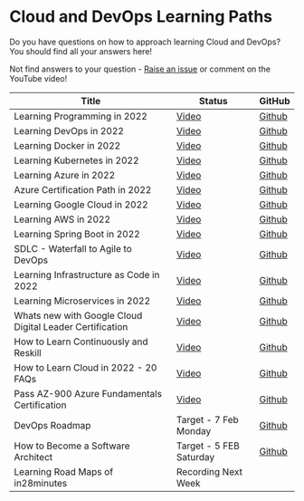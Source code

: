 # Cloud and DevOps Learning Paths

Do you have questions on how to approach learning Cloud and DevOps? You should find all your answers here!

Not find answers to your question - [Raise an issue](https://github.com/in28minutes/learning-paths-cloud-and-devops/issues) or comment on the YouTube video!

| Title  | Status |  GitHub|
| ------------- | ------------- | ------------- |
| Learning Programming in 2022  | [Video](https://www.youtube.com/watch?v=iR-_id4BN1k) | [Github](https://github.com/in28minutes/learning-paths-cloud-and-devops/blob/main/programming/learn-programming.md)|
| Learning DevOps in 2022  | [Video](https://youtu.be/OrJ7_3kkYT8) | [Github](https://github.com/in28minutes/learning-paths-cloud-and-devops/blob/main/devops/learning-devops.md)|
| Learning Docker in 2022 | [Video](https://youtu.be/cJriFzEo1i8) |  [Github](https://github.com/in28minutes/learning-paths-cloud-and-devops/blob/main/devops/learning-docker.md)|
| Learning Kubernetes in 2022 | [Video](https://youtu.be/6h3ka_qHCrk) |  [Github](https://github.com/in28minutes/learning-paths-cloud-and-devops/blob/main/devops/learning-kubernetes.md)|
| Learning Azure in 2022 | [Video](https://youtu.be/c7SJCg87Ywo) |  [Github](https://github.com/in28minutes/learning-paths-cloud-and-devops/blob/main/azure/learning-azure.md)|
| Azure Certification Path in 2022 | [Video](https://youtu.be/n8c3FWkr8jA) |  [Github](https://github.com/in28minutes/learning-paths-cloud-and-devops/blob/main/azure/azure-certifications-path.md)|
|Learning Google Cloud in 2022 | [Video](https://youtu.be/CPzoyGCAGYs)|  [Github](https://github.com/in28minutes/learning-paths-cloud-and-devops/blob/main/google-cloud/learning-google-cloud.md)|
|Learning AWS in 2022| [Video](https://youtu.be/rq8qvAs27rg) |  [Github](https://github.com/in28minutes/learning-paths-cloud-and-devops/blob/main/aws/learning-aws.md)|
|Learning Spring Boot in 2022| [Video](https://youtu.be/YNEUMmtO_6k) |[Github](https://github.com/in28minutes/learning-paths-cloud-and-devops/blob/main/spring-boot/learning-spring-boot.md)|
|SDLC - Waterfall to Agile to DevOps | [Video](https://youtu.be/hnk006-Vw9g) |[Github](https://github.com/in28minutes/learning-paths-cloud-and-devops/blob/main/sdlc-agile.md)|
|Learning Infrastructure as Code in 2022|[Video](https://youtu.be/d_FFwManbuU)|[Github](https://github.com/in28minutes/learning-paths-cloud-and-devops/blob/main/devops/learning-infrastructure-as-code.md)|
|Learning Microservices in 2022|[Video](https://youtu.be/6f6zHWgM4WE)|[Github](https://github.com/in28minutes/learning-paths-cloud-and-devops/blob/main/architectures/learning-microservices.md)|
|Whats new with Google Cloud Digital Leader Certification|[Video](https://youtu.be/I0JGpyBk_7w)|[Github](https://github.com/in28minutes/learning-paths-cloud-and-devops/blob/main/google-cloud/whats-new-cloud-digital-leader.md)|
|How to Learn Continuously and Reskill|[Video](https://youtu.be/DvkMj1ArOKY)|[Github](https://github.com/in28minutes/learning-paths-cloud-and-devops/blob/main/general/how-to-continuously-learn.md)|
|How to Learn Cloud in 2022 - 20 FAQs |[Video](https://youtu.be/WSjaBnOWQ40)|[Github](https://github.com/in28minutes/learning-paths-cloud-and-devops/blob/main/general/learning-cloud-faqs.md)|
|Pass AZ-900 Azure Fundamentals Certification|[Video](https://youtu.be/yFJjQMjP2eI)|[Github](https://github.com/in28minutes/learning-paths-cloud-and-devops/blob/main/azure/AZ-900.md)|
|DevOps Roadmap|Target - 7 Feb Monday|[Github](https://github.com/in28minutes/learning-paths-cloud-and-devops/blob/main/devops/devops-roadmap.md)|
|How to Become a Software Architect|Target - 5 FEB Saturday|[Github](https://github.com/in28minutes/learning-paths-cloud-and-devops/blob/main/programming/how-to-become-a-software-architect.md)|
|Learning Road Maps of in28minutes|Recording Next Week||
